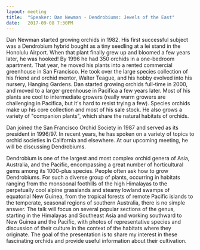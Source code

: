 ```yaml
---
layout: meeting
title:  "Speaker: Dan Newman - Dendrobiums: Jewels of the East"
date:   2017-09-08 7:30PM
---
```


Dan Newman started growing orchids in 1982. His first successful
subject was a Dendrobium hybrid bought as a tiny seedling at a lei
stand in the Honolulu Airport. When that plant finally grew up and
bloomed a few years later, he was hooked! By 1996 he had 350 orchids
in a one-bedroom apartment. That year, he moved his plants into a
rented commercial greenhouse in San Francisco. He took over the
large species collection of his friend and orchid mentor, Walter
Teague, and his hobby evolved into his nursery, Hanging Gardens.
Dan started growing orchids full-time in 2000, and moved to a larger
greenhouse in Pacifica a few years later. Most of his plants are
cool to intermediate growers (really warm growers are challenging
in Pacifica, but it's hard to resist trying a few).  Species orchids
make up his core collection and most of his sale stock.  He also
grows a variety of "companion plants", which share the natural
habitats of orchids.

Dan joined the San Francisco Orchid Society in 1987 and served as
its president in 1996/97.  In recent years, he has spoken on a
variety of topics to orchid societies in California and elsewhere.
At our upcoming meeting, he will be discussing Dendrobiums.

Dendrobium is one of the largest and most complex orchid genera of
Asia, Australia, and the Pacific, encompassing a great number of
horticultural gems among its 1000-plus species.  People often ask
how to grow Dendrobiums.  For such a diverse group of plants,
occurring in habitats ranging from the monsoonal foothills of the
high Himalayas to the perpetually cool alpine grasslands and steamy
lowland swamps of equatorial New Guinea, from the tropical forests
of remote Pacific islands to the temperate, seasonal regions of
southern Australia, there is no simple answer.  The talk will focus
on several popular sections of the genus, starting in the Himalayas
and Southeast Asia and working southward to New Guinea and the
Pacific, with photos of representative species and discussion of
their culture in the context of the habitats where they originate.
The goal of the presentation is to share my interest in these
fascinating orchids and provide useful information about their
cultivation.
